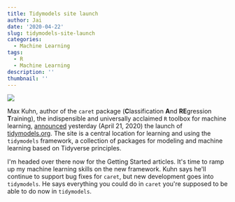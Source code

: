 ```yaml
---
title: Tidymodels site launch
author: Jai
date: '2020-04-22'
slug: tidymodels-site-launch
categories:
  - Machine Learning
tags:
  - R
  - Machine Learning
description: ''
thumbnail: ''
---
```


![](https://datascience.jeffryes.net/img/tidymodels.png)

Max Kuhn, author of the `caret` package (**C**lassification **A**nd **RE**gression **T**raining), the indispensible and universally acclaimed `R` toolbox for machine learning, [announced](https://www.tidyverse.org/blog/2020/04/tidymodels-org/) yesterday (April 21, 2020) the launch of [tidymodels.org](https://www.tidymodels.org). The site is a central location for learning and using the `tidymodels` framework, a collection of packages for modeling and machine learning based on Tidyverse principles.

I'm headed over there now for the Getting Started articles. It's time to ramp up my machine learning skills on the new framework. Kuhn says he'll continue to support bug fixes for `caret`, but new development goes into `tidymodels`. He says everything you could do in `caret` you're supposed to be able to do now in `tidymodels`.